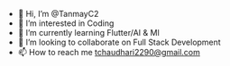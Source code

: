- 👋 Hi, I’m @TanmayC2
- 👀 I’m interested in Coding
- 🌱 I’m currently learning Flutter/AI & Ml
- 💞️ I’m looking to collaborate on Full Stack Development
- 📫 How to reach me tchaudhari2290@gmail.com

<!---
TanmayC2/TanmayC2 is a ✨ special ✨ repository because its `README.md` (this file) appears on your GitHub profile.
You can click the Preview link to take a look at your changes.
--->
